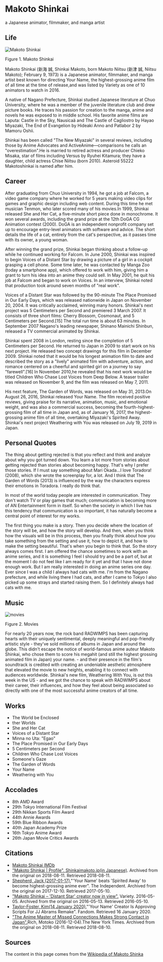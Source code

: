 # Makoto Shinkai

a Japanese animator, filmmaker, and manga artist

## Life

![Makoto Shinkai](http://csc174.org/lab02/Osaka/images/makotoshinkhai.jpeg)

Figure 1. Makoto Shinkai

Makoto Shinkai (新海 誠, Shinkai Makoto, born Makoto Niitsu (新津 誠, Niitsu Makoto); February 9, 1973) is a Japanese animator, filmmaker, and manga artist best known for directing Your Name, the highest-grossing anime film of all time at the time of release,and was listed by Variety as one of 10 animators to watch in 2016.

A native of Nagano Prefecture, Shinkai studied Japanese literature at Chuo University, where he was a member of the juvenile literature club and drew picture books. He traces his passion for creation to the manga, anime and novels he was  exposed to in middle school. His favorite anime films are Laputa: Castle in the Sky, Nausicaä and The Castle of Cagliostro by Hayao Miyazaki, The End of Evangelion by Hideaki Anno and Patlabor 2 by Mamoru Oshii.

Shinkai has been called "The New Miyazaki" in several reviews, including those by Anime Advocates and ActiveAnime—comparisons he calls an "overestimation".He is married to retired actress and producer Chieko Misaka, star of films including Versus by Ryuhei Kitamura; they have a daughter, child actress Chise Niitsu (born 2010). Asteroid 55222 Makotoshinkai is named after him.

## Career

After graduating from Chuo University in 1994, he got a job at Falcom, a video game company where he worked for 5 years making video clips for games and graphic design including web content. During this time he met musician Tenmon, who later scored many of his movies.In 1999, Shinkai released She and Her Cat, a five-minute short piece done in monochrome. It won several awards, including the grand prize at the 12th DoGA CG Animation contest (2000). DoGA is an independent  nonprofit company set up to encourage entry-level animators with software and advice. The short details the life of a cat, entirely from the cat's perspective, as it passes time with its owner, a young woman.

After winning the grand prize, Shinkai began thinking about a follow-up while he continued working for Falcom. In June 2000, Shinkai was inspired to begin Voices of a Distant Star by drawing a picture of a girl in a cockpit  grasping a cell phone. Some time later, he was contacted by Manga Zoo (today a smartphone app), which offered to work with him,  giving him a grant to turn his idea into an anime they could sell. In May 2001, he quit his job at Falcom and began to work on Voices. In an interview, Shinkai noted that production took around seven months of "real work".

Voices of a Distant Star was followed by the 90-minute The Place Promised in Our Early Days, which was released nationwide in Japan on November 20, 2004. It was critically acclaimed, winning many honors. Shinkai's next project was 5 Centimeters per Second and premiered 3 March 2007. It consists of three short films: Cherry Blossom, Cosmonaut, and 5 Centimeters per Second.[15] The total run time is about 63 minutes. In September 2007 Nagano's leading newspaper, Shinano Mainichi Shinbun, released a TV commercial animated by Shinkai.

Shinkai spent 2008 in London, resting since the completion of 5 Centimeters per Second. He returned to Japan in 2009 to start work on his next project. He released two concept drawings for this film in December 2009. Shinkai noted that it would be his longest animation film to date and described the story as a "lively" animated film with adventure, action, and romance centered on a cheerful and spirited girl on a journey to say "farewell".[16] In November 2010,he revealed that his next work would be titled Children Who Chase Lost Voices from Deep Below. A teaser trailer was released on November 9, and the film was released on May 7, 2011.

His next feature, The Garden of Words, was released on May 31, 2013.On August 26, 2016, Shinkai released Your Name. The film received positive reviews, giving praise for its narrative, animation, music, and emotional weight, and was also a commercial success, becoming the fourth-highest-grossing film of all time in Japan and, as of January 16, 2017, the highest-grossing anime film of all time, overtaking Miyazaki's Spirited Away. Shinkai's next project Weathering with You was released on July 19, 2019 in Japan.

## Personal Quotes

The thing about getting rejected is that you reflect and think and analyze about why you got turned down. You learn a lot more from stories about getting rejected than stories about becoming happy. That's why I prefer those stories. If I must say something about Mari Okada...I love Toradora! (2008), which she wrote the screenplay for, a lot. And I think that The Garden of Words (2013) is influenced by the way the characters express their emotions in Toradora. I really do think that.

In most of the world today people are interested in communication. They don't watch TV or play games that much; communication is becoming more of AN Entertainment form in itself. So when the society in which I live has this tendency  that communication is so important, it has naturally become a central point of interest for my works.

The first thing you make is a story. Then you decide where the location of the story will be, and how the story will develop. And then, when you think how the visuals will be in this process, then you finally think about how you take something from the setting and use it, how to depict it, and how to make the setting beautiful. That's when you begin to think that. So the story always comes first. I am offered the chance sometimes to work with an anime series, and it is something I feel I should try and be a part of, but at the moment I do not feel like I am ready for it yet and that I have not done enough work. But I am really interested in doing an anime series one day. Ever since I was a child I always had cats with me. I'm from the Nagano prefecture, and while living there I had cats, and after I came to Tokyo I also picked up some strays and started raising them. So I definitely always had cats with me.

## Music

![movies](http://csc174.org/lab02/Osaka/images/movies.jpg)

Figure 2. Movies

For nearly 20 years now, the rock band RADWIMPS has been capturing hearts with their uniquely sentimental, deeply meaningful and pop-friendly artistic style - they've sold millions of albums in Japan and around the globe. This didn't escape the notice of world-famous anime auteur Makoto Shinkai, who chose them to score his megahit (and still the highest grossing animated film in Japan) your name. - and their presence in the film's soundtrack is credited with creating an undeniable aesthetic atmosphere that elevated the movie to new heights, enabling it to connect with audiences worldwide. Shinkai's new film, Weathering With You, is out this week in the US - and we got the chance to speak with RADWIMPS about their career, their influences, and how they feel about being associated so directly with one of the most successful anime creators of all time.

## Works

* The World be Enclosed
* ther Worlds
* She and Her Cat
* Voices of a Distant Star
* Minna no Uta: "Egao"
* The Place Promised in Our Early Days
* 5 Centimeters per Second
* Children Who Chase Lost Voices
* Someone's Gaze
* The Garden of Words
* Your Name
* Weathering with You

## Accolades

* 8th AMD Award
* 29th Tokyo International Film Festival
* 29th Nikkan Sports Film Award
* 44th Annie Awards
* 59th Blue Ribbon Awards
* 40th Japan Academy Prize
* 16th Tokyo Anime Award
* 26th Japan Movie Critics Awards

## Citations

* [Makoto Shinkai IMDb](https://www.imdb.com/name/nm1396121/bio?ref_=nm_ov_bio_sm)
* ["Makoto Shinkai | Profile". Shinkaimakoto.jp(in Japanese)](http://shinkaimakoto.jp/profile). Archived from the original on 2018-08-11. Retrieved 2018-08-11.
* [Shepherd, Jack (2017-01-17).](https://www.independent.co.uk/arts-entertainment/films/news/your-name-spirited-away-highest-grossing-anime-of-all-time-a7530876.html)"'Your Name' beats 'Spirited Away' to become highest-grossing anime ever". The Independent. Archived from the original on 2017-12-10. Retrieved 2017-05-10.
* ["Makoto Shinkai – 'Distant Star' creator now in view".](https://variety.com/gallery/10-animators-to-watch-2016/makoto-shinkai-10-animators-to-watch/) Variety. 2016-05-05.  Archived from the original on 2016-05-13. Retrieved 2016-05-10.
* [Taylor-Foster, Kim(14 January 2020).](https://www.fandom.com/articles/your-name-jj-abrams-remake)"'Your Name' Creator Is Approving Scripts For JJ Abrams Remake". Fandom. Retrieved 16 January 2020.
* ["The Anime Master of Missed Connections Makes Strong Contact in Japan".](https://www.nytimes.com/2016/12/04/movies/the-anime-master-of-missed-connections-makes-strong-contact-in-japan.htm)Rich, Motoko (2016-12-04).The New York Times. Archived from the original on 2018-08-11. Retrieved 2018-08-10.

## Sources

The content in this page comes from the [Wikipedia of  Makoto Shinka](https://en.wikipedia.org/wiki/Makoto_Shinkai)
